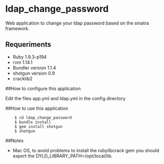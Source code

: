 ldap_change_password
====================

Web application to change your ldap password based on the sinatra framework.

## Requeriments

* Ruby 1.9.3-p194
* rvm 1.14.1
* Bundler version 1.1.4
* shotgun version 0.9
* cracklib2

##How to configure this application

Edit the files app.yml and ldap.yml in the config directory

##How to use this application
  
        $ cd ldap_change_password
        $ bundle install
        $ gem install shotgun
        $ shotgun

##Notes

* Mac OS, to avoid problems to install the rubylibcrack gem you should
  export the DYLD_LIBRARY_PATH=/opt/local/lib.

